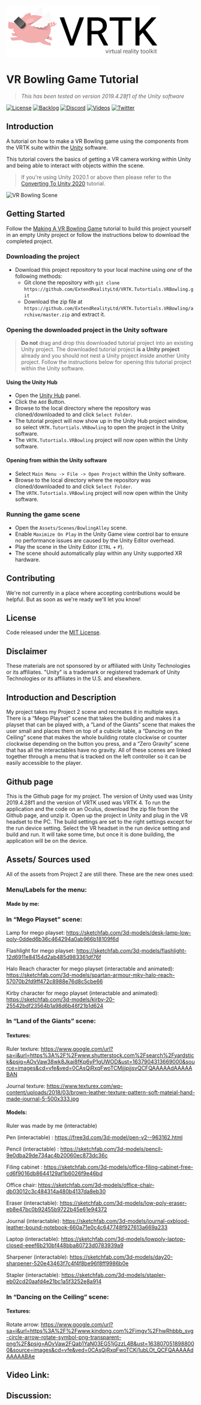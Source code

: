 [![VRTK logo][VRTK-Image]](#)

# VR Bowling Game Tutorial

> _This has been tested on version 2019.4.28f1 of the Unity software_

[![License][License-Badge]][License]
[![Backlog][Backlog-Badge]][Backlog]
[![Discord][Discord-Badge]][Discord]
[![Videos][Videos-Badge]][Videos]
[![Twitter][Twitter-Badge]][Twitter]

## Introduction

A tutorial on how to make a VR Bowling game using the components from the VRTK suite within the [Unity] software.

This tutorial covers the basics of getting a VR camera working within Unity and being able to interact with objects within the scene.

> If you're using Unity 2020.1 or above then please refer to the [Converting To Unity 2020] tutorial.

![VR Bowling Scene](https://user-images.githubusercontent.com/36199993/74746663-af050780-525d-11ea-8eb0-6ba279fed0f7.gif)

## Getting Started

Follow the [Making A VR Bowling Game] tutorial to build this project yourself in an empty Unity project or follow the instructions below to download the completed project.

### Downloading the project

* Download this project repository to your local machine using *one* of the following methods:
  * Git clone the repository with `git clone https://github.com/ExtendRealityLtd/VRTK.Tutortials.VRBowling.git`
  * Download the zip file at `https://github.com/ExtendRealityLtd/VRTK.Tutortials.VRBowling/archive/master.zip` and extract it.

### Opening the downloaded project in the Unity software

> **Do not** drag and drop this downloaded tutorial project into an existing Unity project. The downloaded tutorial project **is a Unity project** already and you should not nest a Unity project inside another Unity project. Follow the instructions below for opening this tutorial project within the Unity software.

#### Using the Unity Hub

* Open the [Unity Hub] panel.
* Click the `Add` Button.
* Browse to the local directory where the repository was cloned/downloaded to and click `Select Folder`.
* The tutorial project will now show up in the Unity Hub project window, so select `VRTK.Tutortials.VRBowling` to open the project in the Unity software.
* The `VRTK.Tutortials.VRBowling` project will now open within the Unity software.

#### Opening from within the Unity software

* Select `Main Menu -> File -> Open Project` within the Unity software.
* Browse to the local directory where the repository was cloned/downloaded to and click `Select Folder`.
* The `VRTK.Tutortials.VRBowling` project will now open within the Unity software.

### Running the game scene

* Open the `Assets/Scenes/BowlingAlley` scene.
* Enable `Maximize On Play` in the Unity Game view control bar to ensure no performance issues are caused by the Unity Editor overhead.
* Play the scene in the Unity Editor (`CTRL` + `P`).
* The scene should automatically play within any Unity supported XR hardware.

## Contributing

We're not currently in a place where accepting contributions would be helpful. But as soon as we're ready we'll let you know!

## License

Code released under the [MIT License][License].

## Disclaimer

These materials are not sponsored by or affiliated with Unity Technologies or its affiliates. "Unity" is a trademark or registered trademark of Unity Technologies or its affiliates in the U.S. and elsewhere.

[VRTK-Image]: https://raw.githubusercontent.com/ExtendRealityLtd/related-media/main/github/readme/vrtk.png
[Unity]: https://unity3d.com/
[Converting To Unity 2020]: Documentation/Tutorials/ConvertingToUnity2020/README.md
[Making A VR Bowling Game]: Documentation/Tutorials/MakingAVRBowlingGame/README.md

[License-Badge]: https://img.shields.io/github/license/ExtendRealityLtd/VRTK.svg
[Backlog-Badge]: https://img.shields.io/badge/project-backlog-78bdf2.svg

[Discord-Badge]: https://img.shields.io/badge/discord--7289DA.svg?style=social&logo=discord
[Videos-Badge]: https://img.shields.io/badge/youtube--e52d27.svg?style=social&logo=youtube
[Twitter-Badge]: https://img.shields.io/badge/twitter--219eeb.svg?style=social&logo=twitter

[License]: LICENSE.md
[Backlog]: http://tracker.vrtk.io

[Discord]: https://discord.com/invite/bRNS6hr
[Videos]: http://videos.vrtk.io
[Twitter]: https://twitter.com/VR_Toolkit

[Unity Hub]: https://docs.unity3d.com/Manual/GettingStartedUnityHub.html

## Introduction and Description

My project takes my Project 2 scene and recreates it in multiple ways. There is a “Mego Playset” scene that takes the building and makes it a playset that can be played with, a “Land of the Giants” scene that makes the user small and places them on top of a cubicle table, a “Dancing on the Ceiling” scene that makes the whole building rotate clockwise or counter clockwise depending on the button you press, and a “Zero Gravity” scene that has all the interactables have no gravity. All of these scenes are linked together through a menu that is tracked on the left controller so it can be easily accessible to the player.

## Github page

This is the Github page for my project. The version of Unity used was Unity 2019.4.28f1 and the version of VRTK used was VRTK 4. To run the application and the code on an Oculus, download the zip file from the Github page, and unzip it. Open up the project in Unity and plug in the VR headset to the PC. The build settings are set to the right settings except for the run device setting. Select the VR headset in the run device setting and build and run. It will take some time, but once it is done building, the application will be on the device. 

## Assets/ Sources used

All of the assets from Project 2 are still there. These are the new ones used:

### Menu/Labels for the menu:

#### Made by me:



### In “Mego Playset” scene:

Lamp for mego playset: https://sketchfab.com/3d-models/desk-lamp-low-poly-0dded6b36c464294a0ab966b18109f6d

Flashlight for mego playset: https://sketchfab.com/3d-models/flashlight-12d6911e84154d2ab485d983361df76f

Halo Reach character for mego playset (interactable and animated): https://sketchfab.com/3d-models/spartan-armour-mkv-halo-reach-57070b2fd9ff472c8988e76d8c5cbe66

Kirby character for mego playset (interactable and animated): https://sketchfab.com/3d-models/kirby-20-25542bdf23564b1a98d6b46f21b1d624


### In “Land of the Giants” scene:
#### Textures:

Ruler texture: https://www.google.com/url?sa=i&url=https%3A%2F%2Fwww.shutterstock.com%2Fsearch%2Fyardstick&psig=AOvVaw38wk8Jkai8fKp6yP1gUWOD&ust=1637904313669000&source=images&cd=vfe&ved=0CAsQjRxqFwoTCMjjjpjjsvQCFQAAAAAdAAAAABAN

Journal texture: https://www.texturex.com/wp-content/uploads/2018/03/brown-leather-texture-pattern-soft-mateial-hand-made-journal-5-500x333.jpg


#### Models:

Ruler was made by me (interactable)

Pen (interactable) : https://free3d.com/3d-model/pen-v2--963162.html

Pencil (interactable) : https://sketchfab.com/3d-models/pencil-9e0dba29de734ac4b20060ec873dc36c

Filing cabinet : https://sketchfab.com/3d-models/office-filing-cabinet-free-cd6f9016db8644129af1b6026f9e46bd

Office chair: https://sketchfab.com/3d-models/office-chair-db03012c3c484314a480b4137da8eb30

Eraser (interactable): https://sketchfab.com/3d-models/low-poly-eraser-eb8e47bc0b92455b9722b45e61e94372

Journal (interactable): https://sketchfab.com/3d-models/journal-oxblood-leather-bound-notebook-660a71e0c4c647748f927613a669a233

Laptop (interactable): https://sketchfab.com/3d-models/lowpoly-laptop-closed-eeef6b210bf448bba80723d0783939a9

Sharpener (interactable): https://sketchfab.com/3d-models/day20-sharpener-520e43463f7c4f4f8be96f8ff9986b0e

Stapler (interactable): https://sketchfab.com/3d-models/stapler-eb02cd20aafd4e21bc1a5f3252e8a914


### In “Dancing on the Ceiling” scene:

#### Textures:

Rotate arrow: https://www.google.com/url?sa=i&url=https%3A%2F%2Fwww.kindpng.com%2Fimgv%2FhwRhbbb_svg-circle-arrow-rotate-symbol-png-transparent-png%2F&psig=AOvVaw2FQab1YaN03EG51jGzzL4B&ust=1638070518988000&source=images&cd=vfe&ved=0CAsQjRxqFwoTCKj1ubLOt_QCFQAAAAAdAAAAABAe




## Video Link:


## Discussion:

